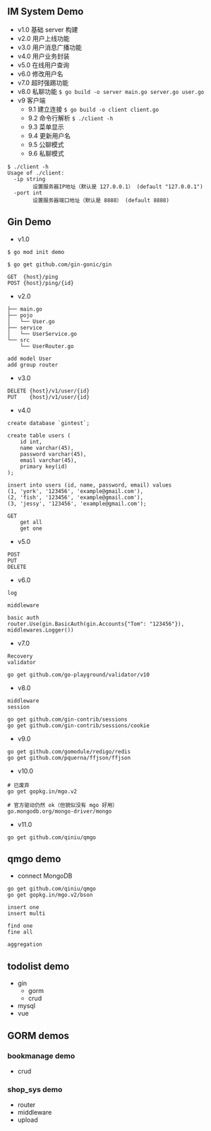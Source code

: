 ## IM System Demo

- v1.0 基础 server 构建
- v2.0 用户上线功能
- v3.0 用户消息广播功能
- v4.0 用户业务封装
- v5.0 在线用户查询
- v6.0 修改用户名
- v7.0 超时强踢功能
- v8.0 私聊功能 `$ go build -o server main.go server.go user.go`
- v9 客户端
	- 9.1 建立连接 `$ go build -o client client.go`
	- 9.2 命令行解析 `$ ./client -h`
	- 9.3 菜单显示
	- 9.4 更新用户名
	- 9.5 公聊模式
	- 9.6 私聊模式

```
$ ./client -h
Usage of ./client:
  -ip string
        设置服务器IP地址（默认是 127.0.0.1） (default "127.0.0.1")
  -port int
        设置服务器端口地址（默认是 8888） (default 8888)
```

## Gin Demo

- v1.0

```
$ go mod init demo

$ go get github.com/gin-gonic/gin

GET  {host}/ping
POST {host}/ping/{id}
```

- v2.0

```
├── main.go
├── pojo
│   └── User.go
├── service
│   └── UserService.go
└── src
    └── UserRouter.go

add model User
add group router
```

- v3.0

```
DELETE {host}/v1/user/{id}
PUT    {host}/v1/user/{id}
```

- v4.0

```
create database `gintest`;

create table users (
    id int,
    name varchar(45),
    password varchar(45),
    email varchar(45),
    primary key(id)
);

insert into users (id, name, password, email) values
(1, 'york', '123456', 'example@gmail.com'),
(2, 'fish', '123456', 'example@gmail.com'),
(3, 'jessy', '123456', 'example@gmail.com');
```

```
GET
    get all
    get one
```

- v5.0

```
POST
PUT
DELETE
```

- v6.0

```
log

middleware

basic auth
router.Use(gin.BasicAuth(gin.Accounts{"Tom": "123456"}), middlewares.Logger())
```

- v7.0

```
Recovery
validator

go get github.com/go-playground/validator/v10
```

- v8.0

```
middleware
session

go get github.com/gin-contrib/sessions
go get github.com/gin-contrib/sessions/cookie
```

- v9.0

```
go get github.com/gomodule/redigo/redis
go get github.com/pquerna/ffjson/ffjson
```

- v10.0

```
# 已废弃
go get gopkg.in/mgo.v2

# 官方驱动仍然 ok（但貌似没有 mgo 好用）
go.mongodb.org/mongo-driver/mongo
```

- v11.0

```
go get github.com/qiniu/qmgo
```

## qmgo demo

- connect MongoDB

```
go get github.com/qiniu/qmgo
go get gopkg.in/mgo.v2/bson

insert one
insert multi

find one
fine all

aggregation
```

## todolist demo

- gin
	- gorm
	- crud
- mysql
- vue

## GORM demos

### bookmanage demo

- crud

### shop_sys demo

- router
- middleware
- upload

